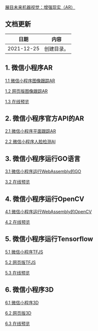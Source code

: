 ﻿[展目未来机器视觉：增强现实（AR）](https://www.zhihu.com/column/WebAR)  

## 文档更新

| 日期　　　| 内容 |
| -- | -- |
| 2021-12-25 | 创建目录。 |

## 1. 微信小程序AR

[1.1 微信小程序图像跟踪AR](https://github.com/sanyuered/WeChat-MiniProgram-WebAR)

[1.2 网页版图像跟踪AR](https://github.com/sanyuered/WebAR)

[1.3 在线预览](https://sanyuered.github.io/WebAR/)

## 2. 微信小程序官方API的AR

[2.1 微信小程序平面跟踪AR](https://github.com/sanyuered/WeChat-MiniProgram-AR-AI)

[2.2 微信小程序人脸检测AI](https://github.com/sanyuered/WeChat-MiniProgram-AR-AI)


## 3. 微信小程序运行GO语言

[3.1 微信小程序运行WebAssembly的GO](https://github.com/sanyuered/WeChat-MiniProgram-AR-WASM)

[3.2 在线预览](https://sanyuered.github.io/WeChat-MiniProgram-AR-WASM/go_dev/lesson1.html)


## 4. 微信小程序运行OpenCV

[4.1 微信小程序运行WebAssembly的OpenCV](https://github.com/sanyuered/WeChat-MiniProgram-AR-WASM)

[4.2 在线预览](https://sanyuered.github.io/WeChat-MiniProgram-AR-WASM/opencv_dev/lesson2.html)


## 5. 微信小程序运行Tensorflow

[5.1 微信小程序TFJS](https://github.com/sanyuered/WeChat-MiniProgram-AR-TFJS)

[5.2 网页版TFJS](https://github.com/sanyuered/AR-TFJS)

[5.3 在线预览](https://sanyuered.github.io/AR-TFJS/)


## 6. 微信小程序3D

[6.1 微信小程序3D](https://github.com/sanyuered/WeChat-MiniProgram-AR-3D)

[6.2 网页版3D](https://github.com/sanyuered/AR-3D)

[6.3 在线预览](https://sanyuered.github.io/AR-3D/)
